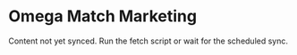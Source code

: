 # Omega Match Marketing

Content not yet synced. Run the fetch script or wait for the scheduled sync.
